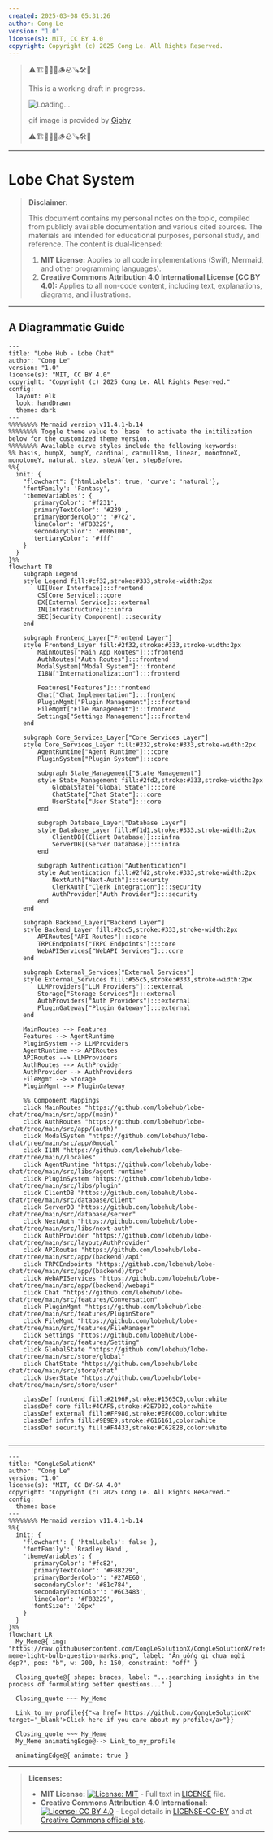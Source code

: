 ```yaml
---
created: 2025-03-08 05:31:26
author: Cong Le
version: "1.0"
license(s): MIT, CC BY 4.0
copyright: Copyright (c) 2025 Cong Le. All Rights Reserved.
---
```


> ⚠️🏗️🚧🦺🧱🪵🪨🪚🛠️👷
> 
> This is a working draft in progress.
> 
> ![Loading...](https://media4.giphy.com/media/v1.Y2lkPTc5MGI3NjExanp1djJjMWRrdW1lc2t2dDY0djJ2bXozMDlsdHNqbGNtdzgwbjJuZyZlcD12MV9pbnRlcm5hbF9naWZfYnlfaWQmY3Q9Zw/mcdVjcUtgJz9603joH/giphy.gif)
> 
> gif image is provided by [Giphy](https://giphy.com)
> 
> ⚠️🏗️🚧🦺🧱🪵🪨🪚🛠️👷

----



# Lobe Chat System
> **Disclaimer:**
>
> This document contains my personal notes on the topic,
> compiled from publicly available documentation and various cited sources.
> The materials are intended for educational purposes, personal study, and reference.
> The content is dual-licensed:
> 1. **MIT License:** Applies to all code implementations (Swift, Mermaid, and other programming languages).
> 2. **Creative Commons Attribution 4.0 International License (CC BY 4.0):** Applies to all non-code content, including text, explanations, diagrams, and illustrations.
---


## A Diagrammatic Guide 

```mermaid
---
title: "Lobe Hub - Lobe Chat"
author: "Cong Le"
version: "1.0"
license(s): "MIT, CC BY 4.0"
copyright: "Copyright (c) 2025 Cong Le. All Rights Reserved."
config:
  layout: elk
  look: handDrawn
  theme: dark
---
%%%%%%%% Mermaid version v11.4.1-b.14
%%%%%%%% Toggle theme value to `base` to activate the initilization below for the customized theme version.
%%%%%%%% Available curve styles include the following keywords:
%% basis, bumpX, bumpY, cardinal, catmullRom, linear, monotoneX, monotoneY, natural, step, stepAfter, stepBefore.
%%{
  init: {
    "flowchart": {"htmlLabels": true, 'curve': 'natural'},
    'fontFamily': 'Fantasy',
    'themeVariables': {
      'primaryColor': '#f231',
      'primaryTextColor': '#239',
      'primaryBorderColor': '#7c2',
      'lineColor': '#F8B229',
      'secondaryColor': '#006100',
      'tertiaryColor': '#fff'
    }
  }
}%%
flowchart TB
    subgraph Legend
    style Legend fill:#cf32,stroke:#333,stroke-width:2px
        UI[User Interface]:::frontend
        CS[Core Service]:::core
        EX[External Service]:::external
        IN[Infrastructure]:::infra
        SEC[Security Component]:::security
    end

    subgraph Frontend_Layer["Frontend Layer"]
    style Frontend_Layer fill:#2f32,stroke:#333,stroke-width:2px
        MainRoutes["Main App Routes"]:::frontend
        AuthRoutes["Auth Routes"]:::frontend
        ModalSystem["Modal System"]:::frontend
        I18N["Internationalization"]:::frontend
        
        Features["Features"]:::frontend
        Chat["Chat Implementation"]:::frontend
        PluginMgmt["Plugin Management"]:::frontend
        FileMgmt["File Management"]:::frontend
        Settings["Settings Management"]:::frontend
    end

    subgraph Core_Services_Layer["Core Services Layer"]
    style Core_Services_Layer fill:#232,stroke:#333,stroke-width:2px
        AgentRuntime["Agent Runtime"]:::core
        PluginSystem["Plugin System"]:::core
        
        subgraph State_Management["State Management"]
        style State_Management fill:#2fd2,stroke:#333,stroke-width:2px
            GlobalState["Global State"]:::core
            ChatState["Chat State"]:::core
            UserState["User State"]:::core
        end
        
        subgraph Database_Layer["Database Layer"]
        style Database_Layer fill:#f1d1,stroke:#333,stroke-width:2px
            ClientDB[(Client Database)]:::infra
            ServerDB[(Server Database)]:::infra
        end
        
        subgraph Authentication["Authentication"]
        style Authentication fill:#2fd2,stroke:#333,stroke-width:2px
            NextAuth["Next-Auth"]:::security
            ClerkAuth["Clerk Integration"]:::security
            AuthProvider["Auth Provider"]:::security
        end
    end

    subgraph Backend_Layer["Backend Layer"]
    style Backend_Layer fill:#2cc5,stroke:#333,stroke-width:2px
        APIRoutes["API Routes"]:::core
        TRPCEndpoints["TRPC Endpoints"]:::core
        WebAPIServices["WebAPI Services"]:::core
    end

    subgraph External_Services["External Services"]
    style External_Services fill:#55c5,stroke:#333,stroke-width:2px
        LLMProviders["LLM Providers"]:::external
        Storage["Storage Services"]:::external
        AuthProviders["Auth Providers"]:::external
        PluginGateway["Plugin Gateway"]:::external
    end

    MainRoutes --> Features
    Features --> AgentRuntime
    PluginSystem --> LLMProviders
    AgentRuntime --> APIRoutes
    APIRoutes --> LLMProviders
    AuthRoutes --> AuthProvider
    AuthProvider --> AuthProviders
    FileMgmt --> Storage
    PluginMgmt --> PluginGateway
    
    %% Component Mappings
    click MainRoutes "https://github.com/lobehub/lobe-chat/tree/main/src/app/(main)"
    click AuthRoutes "https://github.com/lobehub/lobe-chat/tree/main/src/app/(auth)"
    click ModalSystem "https://github.com/lobehub/lobe-chat/tree/main/src/app/@modal"
    click I18N "https://github.com/lobehub/lobe-chat/tree/main//locales"
    click AgentRuntime "https://github.com/lobehub/lobe-chat/tree/main/src/libs/agent-runtime"
    click PluginSystem "https://github.com/lobehub/lobe-chat/tree/main/src/libs/plugin"
    click ClientDB "https://github.com/lobehub/lobe-chat/tree/main/src/database/client"
    click ServerDB "https://github.com/lobehub/lobe-chat/tree/main/src/database/server"
    click NextAuth "https://github.com/lobehub/lobe-chat/tree/main/src/libs/next-auth"
    click AuthProvider "https://github.com/lobehub/lobe-chat/tree/main/src/layout/AuthProvider"
    click APIRoutes "https://github.com/lobehub/lobe-chat/tree/main/src/app/(backend)/api"
    click TRPCEndpoints "https://github.com/lobehub/lobe-chat/tree/main/src/app/(backend)/trpc"
    click WebAPIServices "https://github.com/lobehub/lobe-chat/tree/main/src/app/(backend)/webapi"
    click Chat "https://github.com/lobehub/lobe-chat/tree/main/src/features/Conversation"
    click PluginMgmt "https://github.com/lobehub/lobe-chat/tree/main/src/features/PluginStore"
    click FileMgmt "https://github.com/lobehub/lobe-chat/tree/main/src/features/FileManager"
    click Settings "https://github.com/lobehub/lobe-chat/tree/main/src/features/Setting"
    click GlobalState "https://github.com/lobehub/lobe-chat/tree/main/src/store/global"
    click ChatState "https://github.com/lobehub/lobe-chat/tree/main/src/store/chat"
    click UserState "https://github.com/lobehub/lobe-chat/tree/main/src/store/user"

    classDef frontend fill:#2196F,stroke:#1565C0,color:white
    classDef core fill:#4CAF5,stroke:#2E7D32,color:white
    classDef external fill:#FF980,stroke:#EF6C00,color:white
    classDef infra fill:#9E9E9,stroke:#616161,color:white
    classDef security fill:#F4433,stroke:#C62828,color:white
    
```



---

<!-- 
```mermaid
%% Current Mermaid version
info
```  -->


```mermaid
---
title: "CongLeSolutionX"
author: "Cong Le"
version: "1.0"
license(s): "MIT, CC BY-SA 4.0"
copyright: "Copyright (c) 2025 Cong Le. All Rights Reserved."
config:
  theme: base
---
%%%%%%%% Mermaid version v11.4.1-b.14
%%{
  init: {
    'flowchart': { 'htmlLabels': false },
    'fontFamily': 'Bradley Hand',
    'themeVariables': {
      'primaryColor': '#fc82',
      'primaryTextColor': '#F8B229',
      'primaryBorderColor': '#27AE60',
      'secondaryColor': '#81c784',
      'secondaryTextColor': '#6C3483',
      'lineColor': '#F8B229',
      'fontSize': '20px'
    }
  }
}%%
flowchart LR
  My_Meme@{ img: "https://raw.githubusercontent.com/CongLeSolutionX/CongLeSolutionX/refs/heads/main/assets/images/My-meme-light-bulb-question-marks.png", label: "Ăn uống gì chưa ngừi đẹp?", pos: "b", w: 200, h: 150, constraint: "off" }

  Closing_quote@{ shape: braces, label: "...searching insights in the process of formulating better questions..." }

  Closing_quote ~~~ My_Meme
    
  Link_to_my_profile{{"<a href='https://github.com/CongLeSolutionX' target='_blank'>Click here if you care about my profile</a>"}}

  Closing_quote ~~~ My_Meme
  My_Meme animatingEdge@--> Link_to_my_profile
  
  animatingEdge@{ animate: true }

```

---
> **Licenses:**
>
> - **MIT License:**  [![License: MIT](https://img.shields.io/badge/License-MIT-yellow.svg)](LICENSE) - Full text in [LICENSE](LICENSE) file.
> - **Creative Commons Attribution 4.0 International:** [![License: CC BY 4.0](https://licensebuttons.net/l/by/4.0/88x31.png)](LICENSE-CC-BY) - Legal details in [LICENSE-CC-BY](LICENSE-CC-BY) and at [Creative Commons official site](http://creativecommons.org/licenses/by/4.0/).
> 
---
